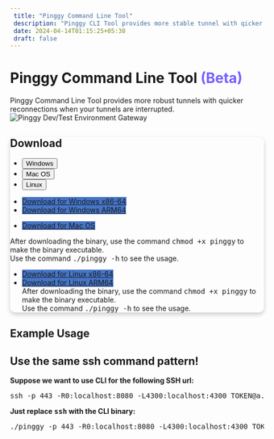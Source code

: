 ```yaml
---
 title: "Pinggy Command Line Tool"
 description: "Pinggy CLI Tool provides more stable tunnel with qicker reconnection. Use Pinggy secure tunnel for dev/test environments, to effortlessly test and preview applications and APIs."
 date: 2024-04-14T01:15:25+05:30
 draft: false 
---
```


<div class="container">
  <div class="row justify-content-evenly">
    <div class="col-lg-5">
      <div class="text-left my-lg-5">
        <h1 class="display-5 fw-bolder d-inline">
          Pinggy Command Line Tool <span style="color: #7460ff">(Beta)</span>
        </h1>
        <span class="d-block" id="lead2">
          Pinggy Command Line Tool provides more robust tunnels with quicker
          reconnections when your tunnels are interrupted.
        </span>
      </div>
    </div>
    <div class="col-lg-5 mt-3">
      <img
        src="/assets/heroImage.webp"
        class="img-fluid"
        alt="Pinggy Dev/Test Environment Gateway"
      />
    </div>
  </div>
</div>

<section class="" id="features">
  <div class="container">
    <div class="row justify-content-center align-items-center gap-2 my-3">
      <div class="col-lg-10">
        <div
          class="card p-lg-3"
          style="
            box-shadow: 0px 4px 8px rgba(0, 0, 0, 0.2);
            transition: box-shadow 0.3s ease;
            border-radius: 10px;
          "
        >
          <div class="card-body">
            <h2 class="fw-medium">Download</h2>
            <ul class="nav nav-tabs" id="myTab" role="tablist">
              <li class="nav-item" role="presentation">
                <button
                  class="nav-link"
                  id="windows-tab"
                  data-bs-toggle="tab"
                  data-bs-target="#tab-windows"
                  type="button"
                  role="tab"
                  aria-controls="windows"
                  aria-selected="true"
                >
                  <i class="bi bi-windows"></i> Windows
                </button>
              </li>
              <li class="nav-item" role="presentation">
                <button
                  class="nav-link"
                  id="mac-tab"
                  data-bs-toggle="tab"
                  data-bs-target="#tab-mac"
                  type="button"
                  role="tab"
                  aria-controls="mac"
                  aria-selected="false"
                >
                  <i class="bi bi-ubuntu"></i> Mac OS
                </button>
              </li>
              <li class="nav-item" role="presentation">
                <button
                  class="nav-link"
                  id="linux-tab"
                  data-bs-toggle="tab"
                  data-bs-target="#tab-linux"
                  type="button"
                  role="tab"
                  aria-controls="linux"
                  aria-selected="false"
                >
                  <i class="bi bi-ubuntu"></i> Linux
                </button>
              </li>
            </ul>
            <div class="tab-content" id="myTabContent">
              <div
                class="tab-pane fade"
                id="tab-windows"
                role="tabpanel"
                aria-labelledby="windows-tab"
              >
                <ul class="list-group">
                  <li class="list-group-item">
                    <a
                      href="https://s3.ap-south-1.amazonaws.com/public.pinggy.binaries/v0.1.3/windows/amd64/pinggy.exe"
                      target="_blank"
                      class="btn btn-primary"
                      style="background-color: rgba(70, 117, 199, 1)"
                      >Download for Windows x86-64</a
                    >
                  </li>
                  <li class="list-group-item">
                    <a
                      href="https://s3.ap-south-1.amazonaws.com/public.pinggy.binaries/v0.1.3/windows/arm64/pinggy.exe"
                      target="_blank"
                      class="btn btn-primary"
                      style="background-color: rgba(70, 117, 199, 1)"
                      >Download for Windows ARM64</a
                    >
                  </li>
                </ul>
              </div>
              <div
                class="tab-pane fade"
                id="tab-mac"
                role="tabpanel"
                aria-labelledby="mac-tab"
              >
                <ul class="list-group">
                  <li class="list-group-item">
                    <a
                      href="https://s3.ap-south-1.amazonaws.com/public.pinggy.binaries/v0.1.3/mac/univ/pinggy"
                      target="_blank"
                      class="btn btn-primary"
                      style="background-color: rgba(70, 117, 199, 1)"
                      >Download for Mac OS</a
                    >
                  </li>
                  </li>
                </ul>
                <div class="mt-2">After downloading the binary, use the command <kbd>chmod +x pinggy</kbd> to make the binary executable.<br>Use the command <kbd>./pinggy -h</kbd> to see the usage.</div>
              </div>
              <div
                class="tab-pane fade"
                id="tab-linux"
                role="tabpanel"
                aria-labelledby="linux-tab"
              >
                <ul class="list-group">
                  <li class="list-group-item">
                    <a
                      href="https://s3.ap-south-1.amazonaws.com/public.pinggy.binaries/v0.1.3/linux/amd64/pinggy"
                      target="_blank"
                      class="btn btn-primary"
                      style="background-color: rgba(70, 117, 199, 1)"
                      >Download for Linux x86-64</a
                    >
                  </li>
                  <li class="list-group-item">
                    <a
                      href="https://s3.ap-south-1.amazonaws.com/public.pinggy.binaries/v0.1.3/linux/arm64/pinggy"
                      target="_blank"
                      class="btn btn-primary"
                      style="background-color: rgba(70, 117, 199, 1)"
                      >Download for Linux ARM64</a
                    >
                  </li>
                  <div class="mt-2">After downloading the binary, use the command <kbd>chmod +x pinggy</kbd> to make the binary executable.<br>Use the command <kbd>./pinggy -h</kbd> to see the usage.</div>
                </ul>
              </div>
            </div>
          </div>
        </div>
      </div>
    </div>
  </div>
</section>

<section class="py-5" id="features">
  <div class="container">
    <div class="my-3 row justify-content-center">
      <div class="col-lg-12">
        <h2 class="mb-4 text-center display-6 fw-bolder">Example Usage</h2>
      </div>
    </div>
    <div class="row justify-content-center">
      <div class="col-lg-10 mb-10 mb-lg-0">
        <div class="card featurecard p-4">
          <div
            class="feature bg-subtlegray border-subtlegray text-gray rounded-3 mb-3"
          >
            <i class="bi bi-window-stack"></i>
          </div>
          <h2 class="h3 fw-bolder">Use the same ssh command pattern!</h2>
          <b>Suppose we want to use CLI for the following SSH url:</b>
          <pre>ssh -p 443 -R0:localhost:8080 -L4300:localhost:4300 TOKEN@a.pinggy.io</pre>
          <b>Just replace <kbd>ssh</kbd> with the CLI binary:</b>
          <pre>
./pinggy -p 443 -R0:localhost:8080 -L4300:localhost:4300 TOKEN@a.pinggy.io</pre
          >
        </div>
      </div>
    </div>
  </div>
</section>
